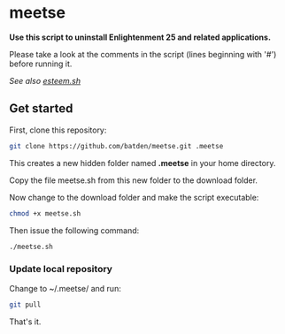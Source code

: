 # meetse

**Use this script to uninstall Enlightenment 25 and related applications.**

Please take a look at the comments in the script (lines beginning with '#') before running it.

*See also [esteem.sh](https://github.com/batden/esteem)*

## Get started

First, clone this repository:

```bash
git clone https://github.com/batden/meetse.git .meetse
```

This creates a new hidden folder named **.meetse** in your home directory.

Copy the file meetse.sh from this new folder to the download folder.

Now change to the download folder and make the script executable:

```bash
chmod +x meetse.sh
```

Then issue the following command:

```bash
./meetse.sh
```

### Update local repository

Change to ~/.meetse/ and run:

```bash
git pull
```

That's it.

